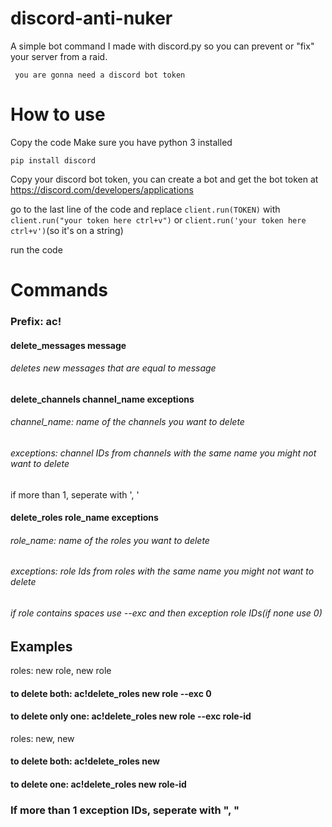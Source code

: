 # discord-anti-nuker

A simple bot command I made with discord.py so you can prevent or "fix" your server from a raid.

` you are gonna need a discord bot token`

# How to use

Copy the code
Make sure you have python 3 installed
 
 `pip install discord`
 
 Copy your discord bot token, you can create a bot and get the bot token at https://discord.com/developers/applications
 
 go to the last line of the code and replace `client.run(TOKEN)` with `client.run("your token here ctrl+v")` or `client.run('your token here ctrl+v')`(so it's on a string)
 
run the code

# Commands

### Prefix: ac!

 #### delete_messages message
  ###### deletes new messages that are equal to message
 #### delete_channels channel_name exceptions
  ###### channel_name: name of the channels you want to delete
  ###### exceptions: channel IDs from channels with the same name you might not want to delete
  if more than 1, seperate with ', '
 
 #### delete_roles role_name exceptions
  ###### role_name: name of the roles you want to delete
  ###### exceptions: role Ids from roles with the same name you might not want to delete
  ###### if role contains spaces use --exc and then exception role IDs(if none use 0)
 
 ## Examples
 
 roles: new role, new role
 #### to delete both: ac!delete_roles new role --exc 0
 #### to delete only one: ac!delete_roles new role --exc role-id
 
 roles: new, new
 #### to delete both: ac!delete_roles new
 #### to delete one: ac!delete_roles new role-id
 
 ### If more than 1 exception IDs, seperate with ", "
